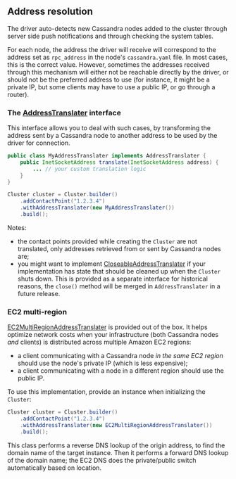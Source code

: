 ## Address resolution

The driver auto-detects new Cassandra nodes added to the cluster through server
side push notifications and through checking the system tables.

For each node, the address the driver will receive will correspond to the address set as
`rpc_address` in the node's `cassandra.yaml` file. In most cases, this is the correct value.
However, sometimes the addresses received through this mechanism will either not be
reachable directly by the driver, or should not be the preferred address to use
(for instance, it might be a private IP, but some clients  may have to use a public IP, or
go through a router).

### The [AddressTranslater][at] interface

This interface allows you to deal with such cases, by transforming the address sent by a
Cassandra node to another address to be used by the driver for connection.

```java
public class MyAddressTranslater implements AddressTranslater {
    public InetSocketAddress translate(InetSocketAddress address) {
        ... // your custom translation logic
    }
}

Cluster cluster = Cluster.builder()
    .addContactPoint("1.2.3.4")
    .withAddressTranslater(new MyAddressTranslater())
    .build();
```

Notes:

* the contact points provided while creating the `Cluster` are not translated, only addresses
  retrieved from or sent by Cassandra nodes are;
* you might want to implement [CloseableAddressTranslater][cat] if your
  implementation has state that should be cleaned up when the `Cluster`
  shuts down. This is provided as a separate interface for historical
  reasons, the `close()` method will be merged in `AddressTranslater` in a
  future release.

[at]: http://docs.datastax.com/en/drivers/java/2.0/com/datastax/driver/core/policies/AddressTranslater.html
[cat]: http://docs.datastax.com/en/drivers/java/2.0/com/datastax/driver/core/policies/CloseableAddressTranslater.html

### EC2 multi-region

[EC2MultiRegionAddressTranslater][ec2] is provided out of the box. It
helps optimize network costs when your infrastructure (both Cassandra
nodes *and* clients) is distributed across multiple Amazon EC2 regions:

* a client communicating with a Cassandra node *in the same EC2 region* should use the node's
  private IP (which is less expensive);
* a client communicating with a node in a different region should use the public IP.

To use this implementation, provide an instance when initializing the `Cluster`:

```java
Cluster cluster = Cluster.builder()
    .addContactPoint("1.2.3.4")
    .withAddressTranslater(new EC2MultiRegionAddressTranslater())
    .build();
```

This class performs a reverse DNS lookup of the origin address, to find the domain name of the
target instance. Then it performs a forward DNS lookup of the domain name; the EC2 DNS does the
private/public switch automatically based on location.

[ec2]: http://docs.datastax.com/en/drivers/java/2.0/com/datastax/driver/core/policies/EC2MultiRegionAddressTranslater.html
